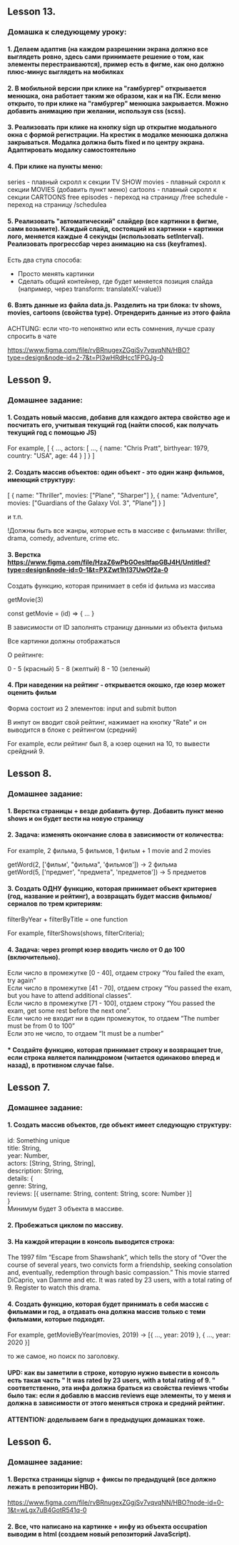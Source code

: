 ## Lesson 13.
### Домашка к следующему уроку:

#### 1. Делаем адаптив (на каждом разрешении экрана должно все выглядеть ровно, здесь сами принимаете решение о том, как элементы перестраиваются), пример есть в фигме, как оно должно плюс-минус выглядеть на мобилках

#### 2. В мобильной версии при клике на "гамбургер" открывается менюшка, она работает таким же образом, как и на ПК. Если меню открыто, то при клике на "гамбургер" менюшка закрывается. Можно добавить анимацию при желании, используя css (scss).

#### 3. Реализовать при клике на кнопку sign up открытие модального окна с формой регистрации. На крестик в модалке менюшка должна закрываться. Модалка должна быть fixed и по центру экрана. Адаптировать модалку самостоятельно

#### 4. При клике на пункты меню:

series - плавный скролл к секции TV SHOW
movies - плавный скролл к секции MOVIES
(добавить пункт меню) cartoons - плавный скролл к секции CARTOONS
free episodes - переход на страницу /free
schedule - переход на страницу /scheduleа

#### 5. Реализовать "автоматический" слайдер (все картинки в фигме, сами возьмите). Каждый слайд, состоящий из картинки + картинки лого, меняется каждые 4 секунды (использовать setInterval). Реализовать прогрессбар через анимацию на css (keyframes). 

Есть два стула способа: 

- Просто менять картинки
- Сделать общий контейнер, где будет меняется позиция слайда (например, через transform: translateX(-value))

#### 6. Взять данные из файла data.js. Разделить на три блока: tv shows, movies, cartoons (свойства type). Отрендерить данные из этого файла

AСHTUNG: если что-то непонятно или есть сомнения, лучше сразу спросить в чате

https://www.figma.com/file/rvBRnugexZGgjSv7vqvqNN/HBO?type=design&node-id=2-7&t=PI3wHRdHcc1FPGJg-0


## Lesson 9.
### Домашнее задание:
#### 1. Создать новый массив, добавив для каждого актера свойство age и посчитать его, учитывая текущий год (найти способ, как получать текущий год с помощью JS)

For example, [
  {
    ...,
    actors: [
      ...,
      {
        name: "Chris Pratt",
        birthyear: 1979,
        country: "USA",
        age: 44
      }
    ]
  }
]

#### 2. Создать массив объектов: один объект - это один жанр фильмов, имеющий структуру:
[
  {
    name: "Thriller",
    movies: ["Plane", "Sharper"]
  },
  {
    name: "Adventure",
    movies: ["Guardians of the Galaxy Vol. 3", "Plane"]
  }
]

и т.п.

!Должны быть все жанры, которые есть в массиве с фильмами: thriller, drama, comedy, adventure, crime etc.

#### 3. Верстка https://www.figma.com/file/HzaZ6wPbGOesItfapGBJ4H/Untitled?type=design&node-id=0-1&t=PXZwt1h137UwOf2a-0

Создать функцию, которая принимает в себя id фильма из массива

getMovie(3)

const getMovie = (id) => { ... }

В зависимости от ID заполнять страницу данными из объекта фильма

Все картинки должны отображаться

О рейтинге:

0 - 5 (красный)
5 - 8 (желтый)
8 - 10 (зеленый)

#### 4. При наведении на рейтинг - открывается окошко, где юзер может оценить фильм
Форма состоит из 2 элементов: input and submit button

В инпут он вводит свой рейтинг, нажимает на кнопку "Rate" и он выводится в блоке с рейтингом (средний)

For example, если рейтинг был 8, а юзер оценил на 10, то вывести срейдний 9.

## Lesson 8.
### Домашнее задание:
#### 1. Верстка страницы + везде добавить футер. Добавить пункт меню shows и он будет вести на новую страницу
#### 2. Задача: изменять окончание слова в зависимости от количества:<br> 
For example, 2 фильма, 5 фильмов, 1 фильм + 1 movie and 2 movies<br>

getWord(2, ['фильм', "фильма", 'фильмов']) -> 2 фильма<br>
getWord(5, ['предмет', "предмета", 'предметов']) -> 5 предметов<br>

#### 3. Создать ОДНУ функцию, которая принимает объект критериев (год, название и рейтинг),  a возвращать будет массив фильмов/сериалов по трем критериям:<br>

filterByYear + filterByTitle = one function<br>

For example, filterShows(shows, filterCriteria);<br>

#### 4.  Задача: через prompt юзер вводить число от 0 до 100 (включительно).<br>
Если число в промежутке [0 - 40], отдаем строку “You failed the exam, try again”<br>
Если число в промежутке [41 - 70], отдаем строку “You passed the exam, but you have to attend additional classes”.<br>
Если число в промежутке [71 - 100], отдаем строку “You passed the exam, get some rest before the next one”.<br>
Если число не входит ни в один промежуток, то отдаем “The number must be from 0 to 100”<br>
Если это не число, то отдаем “It must be a number”<br>

#### * Создайте функцию, которая принимает строку и возвращает true, если строка является палиндромом (читается одинаково вперед и назад), в противном случае false.


## Lesson 7. 
### Домашнее задание:
#### 1. Создать массив объектов, где объект имеет следующую структуру: 
id: Something unique<br>
title: String,<br>
year: Number, <br>
actors: [String, String, String],<br>
description: String,<br>
details: {<br>
   genre: String,<br>
   reviews: [{ username: String, content: String, score: Number }]<br>
}<br>
Минимум будет 3 объекта в массиве.

#### 2. Пробежаться циклом по массиву. 
#### 3. На каждой итерации в консоль выводится строка:

The 1997 film “Escape from Shawshank”, which tells the story of “Over the course of several years, two convicts form a friendship, seeking consolation and, eventually,
redemption through basic compassion.” This movie starred DiCaprio, van Damme and etc. It was rated by 23 users, with a total rating of 9. Register to watch this drama.

#### 4. Создать функцию, которая будет принимать в себя массив с фильмами и год, а отдавать она должна массив только с теми фильмами, которые подходят.

  For example, getMovieByYear(movies, 2019) -> [{ …, year: 2019 }, { …, year: 2020 }]

  то же самое, но поиск по заголовку.
#### UPD: как вы заметили в строке, которую нужно вывести в консоль есть такая часть " It was rated by 23 users, with a total rating of 9. " соответственно, эта инфа должна браться из свойства reviews чтобы было так: если я добавлю в массив reviews еще элементы, то у меня и должна в зависимости от этого меняться строка и средний рейтинг.

#### ATTENTION: доделываем баги в предыдущих домашках тоже.


## Lesson 6. 
### Домашнее задание:
#### 1. Верстка страницы signup + фиксы по предыдущей (все должно лежать в репозитории HBO).
  https://www.figma.com/file/rvBRnugexZGgjSv7vqvqNN/HBO?node-id=0-1&t=wLgx7uB4GotR541q-0 
#### 2. Все, что написано на картинке + инфу из объекта occupation выводим в html (создаем новый репозиторий JavaScript).
